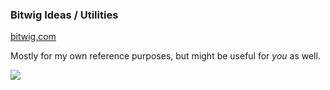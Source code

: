 ### Bitwig Ideas / Utilities

[bitwig.com](https://bitwig.com)

Mostly for my own reference purposes, but might be useful for *you* as well.


![](https://i.pinimg.com/originals/ea/56/d5/ea56d58a020dc165165b1de4028a9cae.gif)

